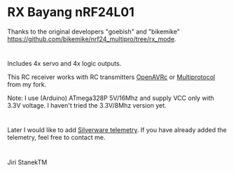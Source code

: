 # RX Bayang nRF24L01
Thanks to the original developers "goebish" and "bikemike" https://github.com/bikemike/nrf24_multipro/tree/rx_mode.
#
Includes 4x servo and 4x logic outputs.

This RC receiver works with RC transmitters [OpenAVRc](https://github.com/stanekTM/OpenAVRc_Dev) or [Multiprotocol](https://github.com/stanekTM/DIY-Multiprotocol-TX-Module) from my fork.

Note: I use (Arduino) ATmega328P 5V/16Mhz and supply VCC only with 3.3V voltage. 
I haven't tried the 3.3V/8Mhz version yet.
#
Later I would like to add [Silverware telemetry](https://github.com/silver13/BoldClash-BWHOOP-B-03).
If you have already added the telemetry, feel free to contact me.
#
Jiri StanekTM
